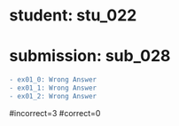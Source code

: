 # student: stu_022
# submission: sub_028

```diff
- ex01_0: Wrong Answer
- ex01_1: Wrong Answer
- ex01_2: Wrong Answer
```
#incorrect=3
#correct=0
